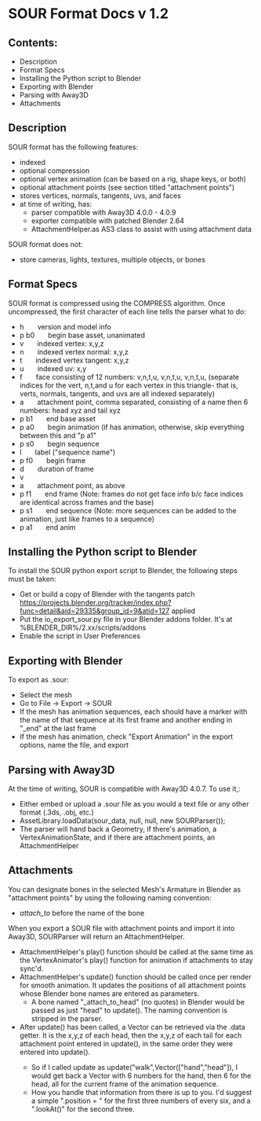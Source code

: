 # SOUR Format Docs v 1.2


## Contents:
* Description
* Format Specs
* Installing the Python script to Blender
* Exporting with Blender
* Parsing with Away3D
* Attachments


## Description
SOUR format has the following features:
* indexed
* optional compression
* optional vertex animation (can be based on a rig, shape keys, or both)
* optional attachment points (see section titled "attachment points")
* stores vertices, normals, tangents, uvs, and faces
* at time of writing, has:
    * parser compatible with Away3D 4.0.0 - 4.0.9
	* exporter compatible with patched Blender 2.64
    * AttachmentHelper.as AS3 class to assist with using attachment data

SOUR format does not:
* store cameras, lights, textures, multiple objects, or bones


## Format Specs
SOUR format is compressed using the COMPRESS algorithm. Once uncompressed, the first character of each line tells the parser what to do:

* h	    &nbsp;&nbsp;&nbsp;&nbsp;&nbsp;&nbsp;version and model info  
* p b0  &nbsp;&nbsp;&nbsp;&nbsp;&nbsp;&nbsp;begin base asset, unanimated  
* v	    &nbsp;&nbsp;&nbsp;&nbsp;&nbsp;&nbsp;indexed vertex: x,y,z  
* n	    &nbsp;&nbsp;&nbsp;&nbsp;&nbsp;&nbsp;indexed vertex normal:	x,y,z  
* t	    &nbsp;&nbsp;&nbsp;&nbsp;&nbsp;&nbsp;indexed vertex tangent:	x,y,z  
* u	    &nbsp;&nbsp;&nbsp;&nbsp;&nbsp;&nbsp;indexed uv:	x,y  
* f	    &nbsp;&nbsp;&nbsp;&nbsp;&nbsp;&nbsp;face consisting of 12 numbers:	v,n,t,u, v,n,t,u, v,n,t,u, (separate indices for the vert, n,t,and u for each vertex in this triangle- that is, verts, normals, tangents, and uvs are all indexed separately)  
* a	    &nbsp;&nbsp;&nbsp;&nbsp;&nbsp;&nbsp;attachment point, comma separated, consisting of a name then 6 numbers: head xyz and tail xyz  
* p b1  &nbsp;&nbsp;&nbsp;&nbsp;&nbsp;&nbsp;end base asset  
* p a0  &nbsp;&nbsp;&nbsp;&nbsp;&nbsp;&nbsp;begin animation (if has animation, otherwise, skip everything between this and "p a1"  
* p s0  &nbsp;&nbsp;&nbsp;&nbsp;&nbsp;&nbsp;begin sequence  
* l     &nbsp;&nbsp;&nbsp;&nbsp;&nbsp;&nbsp;label ("sequence name")  
* p f0  &nbsp;&nbsp;&nbsp;&nbsp;&nbsp;&nbsp;begin frame  
* d     &nbsp;&nbsp;&nbsp;&nbsp;&nbsp;&nbsp;duration of frame  
* v	 
* a     &nbsp;&nbsp;&nbsp;&nbsp;&nbsp;&nbsp;attachment point, as above  
* p f1  &nbsp;&nbsp;&nbsp;&nbsp;&nbsp;&nbsp;end frame (Note: frames do not get face info b/c face indices are identical across frames and the base)  
* p s1  &nbsp;&nbsp;&nbsp;&nbsp;&nbsp;&nbsp;end sequence (Note: more sequences can be added to the animation, just like frames to a sequence)  
* p a1  &nbsp;&nbsp;&nbsp;&nbsp;&nbsp;&nbsp;end anim  
	


## Installing the Python script to Blender
To install the SOUR python export script to Blender, the following steps must be taken:
* Get or build a copy of Blender with the tangents patch https://projects.blender.org/tracker/index.php?func=detail&aid=29335&group_id=9&atid=127 applied
* Put the io_export_sour.py file in your Blender addons folder. It's at %BLENDER_DIR%/2.xx/scripts/addons
* Enable the script in User Preferences


## Exporting with Blender
To export as .sour:
* Select the mesh
* Go to File -> Export -> SOUR
* If the mesh has animation sequences, each should have a marker with the name of that sequence at its first frame and another ending in "_end" at the last frame
* If the mesh has animation, check "Export Animation" in the export options, name the file, and export


## Parsing with Away3D
At the time of writing, SOUR is compatible with Away3D 4.0.7. To use it,:
* Either embed or upload a .sour file as you would a text file or any other format (.3ds, .obj, etc.)
* AssetLibrary.loadData(sour_data, null, null, new SOURParser());
* The parser will hand back a Geometry, if there's animation, a VertexAnimationState, and if there are attachment points, an AttachmentHelper

## Attachments
You can designate bones in the selected Mesh's Armature in Blender as "attachment points" by using the following naming convention:
* _attach_to_ before the name of the bone

When you export a SOUR file with attachment points and import it into Away3D, SOURParser will return an AttachmentHelper. 
* AttachmentHelper's play() function should be called at the same time as the VertexAnimator's play() function for animation if attachments to stay sync'd.
* AttachmentHelper's update() function should be called once per render for smooth animation. It updates the positions of all attachment points whose Blender bone names are entered as parameters. 
    * A bone named "_attach_to_head" (no quotes) in Blender would be passed as just "head" to update(). The naming convention is stripped in the parser.
* After update() has been called, a Vector<Number> can be retrieved via the .data getter. It is the x,y,z of each head, then the x,y,z of each tail for each attachment point entered in update(), in the same order they were entered into update().
    * So if I called update as update("walk",Vector(["hand","head"]), I would get back a Vector<Number> with 6 numbers for the hand, then 6 for the head, all for the current frame of the animation sequence.
	* How you handle that information from there is up to you. I'd suggest a simple ".position = " for the first three numbers of every six, and a ".lookAt()" for the second three.


